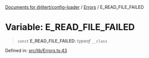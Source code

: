 [Documents for @litert/config-loader](../../index.md) / [Errors](../index.md) / E\_READ\_FILE\_FAILED

# Variable: E\_READ\_FILE\_FAILED

> `const` **E\_READ\_FILE\_FAILED**: *typeof* `__class`

Defined in: [src/lib/Errors.ts:43](https://github.com/litert/config-loader.js/blob/master/src/lib/Errors.ts#L43)
